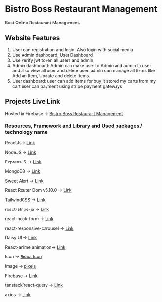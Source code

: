 # Bistro Boss Restaurant Management

Best Online Restaurant Management.

## Website Features

1. User can registration and login. Also login with social media
2. Use Admin dashboard, User Dashboard.
3. Use verify jwt token all users and admin
4. Admin dashboard: Admin can make user to Admin and admin to user and also view all user and delete user. admin can manage all items like Add an Item, Update and delete Items.
5. User dashboard: user can add items for buy it stored my carts from my cart user can payment using stripe payment gateways

## Projects Live Link

Hosted in Firebase -> [Bistro Boss Restaurant Management](hhttps://bistro-boss-restaurant-c3449.web.app/)

### Resources, Framework and Library and Used packages / technology name

ReactJs-> [Link](https://react.dev/)

NodeJS -> [Link](https://nodejs.org/en/docs)

ExpressJS -> [Link](https://expressjs.com/)

MongoDB -> [Link](https://www.mongodb.com/)

Sweet Alert -> [Link](https://sweetalert2.github.io/)

React Router Dom v6.10.0 -> [Link](https://reactrouter.com/en/6.10.0/start/overview)

TailwindCSS -> [Link](https://tailwindcss.com/)

react-stripe-js -> [Link](https://github.com/stripe/react-stripe-js)

react-hook-form -> [Link](https://react-hook-form.com/)

react-responsive-carousel -> [Link](https://www.npmjs.com/package/react-responsive-carousel)

Daisy UI -> [Link](https://daisyui.com/)

React-anime animation-> [Link](https://github.com/juliangarnier/anime)

Icon -> [React Icon](https://react-icons.github.io/react-icons/)

Image -> [pixels](https://imgbb.com/)

Firebase -> [Link](https://firebase.google.com/)

tanstack/react-query -> [Link](https://tanstack.com/query/latest)

axios -> [Link](https://axios-http.com/docs/intro)
